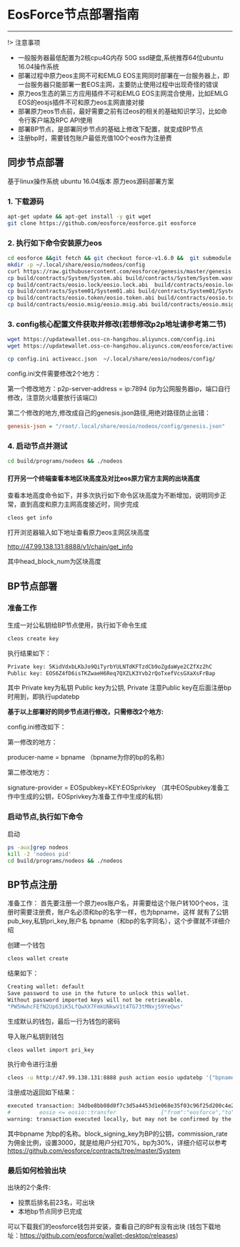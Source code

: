 # EosForce节点部署指南

--------------------------

!> 注意事项

- 一般服务器最低配置为2核cpu4G内存 50G ssd硬盘,系统推荐64位ubuntu 16.04操作系统
- 部署过程中原力eos主网不可和EMLG EOS主网同时部署在一台服务器上，即一台服务器只能部署一套EOS主网，主要防止使用过程中出现奇怪的错误
- 原力eos生态的第三方应用插件不可和EMLG EOS主网混合使用，比如EMLG EOS的eosjs插件不可和原力eos主网直接对接
- 部署原力eos节点前，最好需要之前有过eos的相关的基础知识学习，比如命令行客户端及RPC API使用
- 部署BP节点，是部署同步节点的基础上修改下配置，就变成BP节点
- 注册bp时，需要钱包账户最低充值100个eos作为注册费

## 同步节点部署

基于linux操作系统 ubuntu 16.04版本 原力eos源码部署方案

### 1. 下载源码

```bash
apt-get update && apt-get install -y git wget
git clone https://github.com/eosforce/eosforce.git eosforce
```

### 2. 执行如下命令安装原力eos

```bash
cd eosforce &&git fetch && git checkout force-v1.6.0 &&  git submodule update --init --recursive && ./eosio_build.sh
mkdir -p ~/.local/share/eosio/nodeos/config
curl https://raw.githubusercontent.com/eosforce/genesis/master/genesis.json -o ~/.local/share/eosio/nodeos/config/genesis.json
cp build/contracts/System/System.abi build/contracts/System/System.wasm ~/.local/share/eosio/nodeos/config
cp build/contracts/eosio.lock/eosio.lock.abi  build/contracts/eosio.lock/eosio.lock.wasm ~/.local/share/eosio/nodeos/config
cp build/contracts/System01/System01.abi build/contracts/System01/System01.wasm ~/.local/share/eosio/nodeos/config
cp build/contracts/eosio.token/eosio.token.abi build/contracts/eosio.token/eosio.token.wasm ~/.local/share/eosio/nodeos/config
cp build/contracts/eosio.msig/eosio.msig.abi build/contracts/eosio.msig/eosio.msig.wasm ~/.local/share/eosio/nodeos/config
```

### 3. config核心配置文件获取并修改(若想修改p2p地址请参考第二节)

```bash
wget https://updatewallet.oss-cn-hangzhou.aliyuncs.com/config.ini
wget https://updatewallet.oss-cn-hangzhou.aliyuncs.com/eosforce/activeacc.json 

cp config.ini activeacc.json  ~/.local/share/eosio/nodeos/config/
```

config.ini文件需要修改2个地方：

第一个修改地方：p2p-server-address = ip:7894 (ip为公网服务器ip，端口自行修改，注意防火墙要放行该端口)

第二个修改的地方,修改成自己的genesis.json路径,用绝对路径防止出错：

```ini
genesis-json = "/root/.local/share/eosio/nodeos/config/genesis.json"
```

### 4. 启动节点并测试

```bash
cd build/programs/nodeos && ./nodeos
```

#### 打开另一个终端查看本地区块高度及对比eos原力官方主网的出块高度

查看本地高度命令如下，并多次执行如下命令区块高度为不断增加，说明同步正常，直到高度和原力主网高度接近时，同步完成

```bash
cleos get info
```

打开浏览器输入如下地址查看原力eos主网区块高度

http://47.99.138.131:8888/v1/chain/get_info

其中head_block_num为区块高度

## BP节点部署

### 准备工作

生成一对公私钥给BP节点使用，执行如下命令生成

```bash
cleos create key
```

执行结果如下：

```bash
Private key: 5KidVdxbLKbJo9QiTyrbYULNTdKFTzdCb9oZgdaWye2CZfXz2hC
Public key: EOS6Z4fD6isTKZwaeH6Req7QXZLK3Yvb2rQoTxefVcsGXaXsFrBap
```

其中 Private key为私钥 Public key为公钥, Private  注意Public key在后面注册bp时用到，即执行updatebp

**基于以上部署好的同步节点进行修改，只需修改2个地方:**

config.ini修改如下：

第一修改的地方：

producer-name = bpname （bpname为你的bp的名称）

第二修改地方：

signature-provider = EOSpubkey=KEY:EOSprivkey （其中EOSpubkey准备工作中生成的公钥，EOSprivkey为准备工作中生成的私钥）

### 启动节点,执行如下命令

启动

```bash
ps -aux|grep nodeos
kill -2 'nodeos pid'
cd build/programs/nodeos && ./nodeos
```

## BP节点注册

准备工作：
首先要注册一个原力eos账户名，并需要给这个账户转100个eos，注册时需要注册费，账户名必须和bp的名字一样，也为bpname，这样
就有了公钥pub_key,私钥pri_key,账户名 bpname（和bp的名字同名），这个步骤就不详细介绍

创建一个钱包

```bash
cleos wallet create
```

结果如下：
  
```bash
Creating wallet: default
Save password to use in the future to unlock this wallet.
Without password imported keys will not be retrievable.
"PW5HwhcFEfN2Up63iK5LfQwXX7FmkUNkwV1t4TG73tMNxj59YeQws"
```

生成默认的钱包，最后一行为钱包的密码
  
导入账户私钥到钱包

```bash
cleos wallet import pri_key
```

执行命令进行注册

```bash
cleos -u http://47.99.138.131:8888 push action eosio updatebp '{"bpname":"bpname","block_signing_key":"block_signing_key","commission_rate":"commission_rate","url":"https://eosforce.io"}' -p bpname
```

注册成功返回如下结果：

```bash
executed transaction: 34dbe8bb08d0f7c3d5a4453d1e068e35f03c96f25d200c4e2a795e6aec472d60  160 bytes  6782 us
#         eosio <= eosio::transfer              {"from":"eosforce","to":"user1","quantity":"10.0000 EOS","memo":"my first transfer"}
warning: transaction executed locally, but may not be confirmed by the network yet
```

其中bpname 为bp的名称。block_signing_key为BP的公钥，commission_rate为佣金比例，设置3000，就是给用户分红70%，bp为30%，详细介绍可以参考 https://github.com/eosforce/contracts/tree/master/System


### 最后如何检验出块

出块的2个条件:

* 投票后排名前23名，可出块
* 本地bp节点同步已完成

可以下载我们的eosforce钱包并安装，查看自己的BP有没有出块
(钱包下载地址：https://github.com/eosforce/wallet-desktop/releases)
